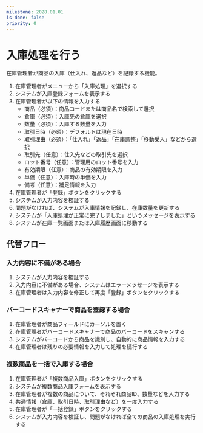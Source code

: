 ```yaml
---
milestone: 2028.01.01
is-done: false
priority: 0
---
```


# 入庫処理を行う

在庫管理者が商品の入庫（仕入れ、返品など）を記録する機能。

1. 在庫管理者がメニューから「入庫処理」を選択する
2. システムが入庫登録フォームを表示する
3. 在庫管理者が以下の情報を入力する
   - 商品（必須）：商品コードまたは商品名で検索して選択
   - 倉庫（必須）：入庫先の倉庫を選択
   - 数量（必須）：入庫する数量を入力
   - 取引日時（必須）：デフォルトは現在日時
   - 取引理由（必須）：「仕入れ」「返品」「在庫調整」「移動受入」などから選択
   - 取引先（任意）：仕入先などの取引先を選択
   - ロット番号（任意）：管理用のロット番号を入力
   - 有効期限（任意）：商品の有効期限を入力
   - 単価（任意）：入庫時の単価を入力
   - 備考（任意）：補足情報を入力
4. 在庫管理者が「登録」ボタンをクリックする
5. システムが入力内容を検証する
6. 問題がなければ、システムが入庫情報を記録し、在庫数量を更新する
7. システムが「入庫処理が正常に完了しました」というメッセージを表示する
8. システムが在庫一覧画面または入庫履歴画面に移動する

## 代替フロー

### 入力内容に不備がある場合

1. システムが入力内容を検証する
2. 入力内容に不備がある場合、システムはエラーメッセージを表示する
3. 在庫管理者は入力内容を修正して再度「登録」ボタンをクリックする

### バーコードスキャナーで商品を登録する場合

1. 在庫管理者が商品フィールドにカーソルを置く
2. 在庫管理者がバーコードスキャナーで商品のバーコードをスキャンする
3. システムがバーコードから商品を識別し、自動的に商品情報を入力する
4. 在庫管理者は残りの必要情報を入力して処理を続行する

### 複数商品を一括で入庫する場合

1. 在庫管理者が「複数商品入庫」ボタンをクリックする
2. システムが複数商品入庫フォームを表示する
3. 在庫管理者が複数の商品について、それぞれ商品ID、数量などを入力する
4. 共通情報（倉庫、取引日時、取引理由など）を一度入力する
5. 在庫管理者が「一括登録」ボタンをクリックする
6. システムが入力内容を検証し、問題がなければ全ての商品の入庫処理を実行する
